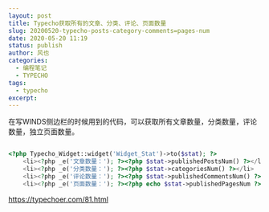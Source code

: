```yaml
---
layout: post
title: Typecho获取所有的文章、分类、评论、页面数量
slug: 20200520-typecho-posts-category-comments=pages-num
date: 2020-05-20 11:19
status: publish
author: 风也
categories: 
  - 编程笔记
  - TYPECHO
tags: 
  - typecho
excerpt: 
---
```


在写WINDS侧边栏的时候用到的代码，可以获取所有文章数量，分类数量，评论数量，独立页面数量。

~~~php

<?php Typecho_Widget::widget('Widget_Stat')->to($stat); ?>
    <li><?php _e('文章数量：'); ?><?php $stat->publishedPostsNum() ?></li>
    <li><?php _e('分类数量：'); ?><?php $stat->categoriesNum() ?></li>
    <li><?php _e('评论数量：'); ?><?php $stat->publishedCommentsNum() ?></li>
    <li><?php _e('页面数量：'); ?><?php echo $stat->publishedPagesNum ?></li>

~~~
https://typechoer.com/81.html
